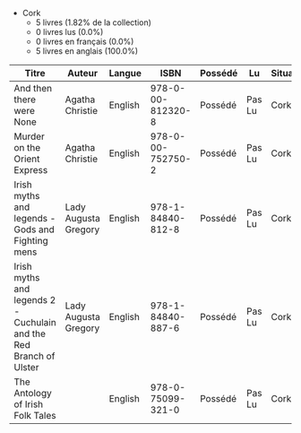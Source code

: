- Cork
    - 5 livres (1.82% de la collection)
    - 0 livres lus (0.0%)
    - 0 livres en français (0.0%)
    - 5 livres en anglais (100.0%)

| Titre | Auteur | Langue | ISBN | Possédé | Lu | Situation | Notes |
| --- | --- | --- | --- | --- | --- | --- | --- |
| And then there were None | Agatha Christie | English | 978-0-00-812320-8 | Possédé | Pas Lu | Cork | |
| Murder on the Orient Express | Agatha Christie | English | 978-0-00-752750-2 | Possédé | Pas Lu | Cork | |
| Irish myths and legends - Gods and Fighting mens | Lady Augusta Gregory | English | 978-1-84840-812-8 | Possédé | Pas Lu | Cork | |
| Irish myths and legends 2 - Cuchulain and the Red Branch of Ulster | Lady Augusta Gregory | English | 978-1-84840-887-6 | Possédé | Pas Lu | Cork | |
| The Antology of Irish Folk Tales | | English | 978-0-75099-321-0 | Possédé | Pas Lu | Cork | |

